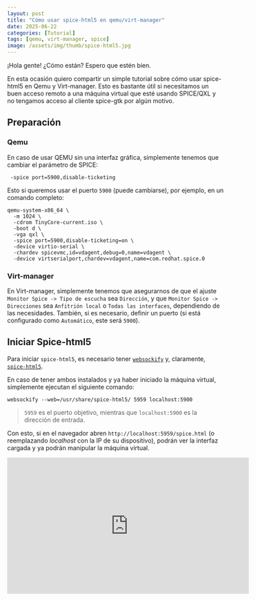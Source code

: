 ```yaml
---
layout: post
title: "Cómo usar spice-html5 en qemu/virt-manager"
date: 2025-06-22
categories: [Tutorial]
tags: [qemu, virt-manager, spice]
image: /assets/img/thumb/spice-html5.jpg
---
```


¡Hola gente! ¿Cómo están? Espero que estén bien.

En esta ocasión quiero compartir un simple tutorial sobre cómo usar spice-html5 en Qemu y Virt-manager. Esto es bastante útil si necesitamos un buen acceso remoto a una máquina virtual que esté usando SPICE/QXL y no tengamos acceso al cliente spice-gtk por algún motivo.

## Preparación

### Qemu

En caso de usar QEMU sin una interfaz gráfica, simplemente tenemos que cambiar el parámetro de SPICE:

```
 -spice port=5900,disable-ticketing
```

Esto si queremos usar el puerto `5900` (puede cambiarse), por ejemplo, en un comando completo:

```
qemu-system-x86_64 \
  -m 1024 \
  -cdrom TinyCore-current.iso \
  -boot d \
  -vga qxl \
  -spice port=5900,disable-ticketing=on \
  -device virtio-serial \
  -chardev spicevmc,id=vdagent,debug=0,name=vdagent \
  -device virtserialport,chardev=vdagent,name=com.redhat.spice.0
```

### Virt-manager

En Virt-manager, simplemente tenemos que asegurarnos de que el ajuste `Monitor Spice -> Tipo de escucha` sea `Dirección`, y que `Monitor Spice -> Direcciones` sea `Anfitrión local` o `Todas las interfaces`, dependiendo de las necesidades. También, si es necesario, definir un puerto (si está configurado como `Automático`, este será `5900`).

## Iniciar Spice-html5

Para iniciar `spice-html5`, es necesario tener [`websockify`](https://github.com/novnc/websockify) y, claramente, [`spice-html5`](https://www.spice-space.org/spice-html5.html).

En caso de tener ambos instalados y ya haber iniciado la máquina virtual, simplemente ejecutan el siguiente comando:

```
websockify --web=/usr/share/spice-html5/ 5959 localhost:5900
```

> `5959` es el puerto objetivo, mientras que `localhost:5900` es la dirección de entrada.

Con esto, si en el navegador abren `http://localhost:5959/spice.html` (o reemplazando *localhost* con la IP de su dispositivo), podrán ver la interfaz cargada y ya podrán manipular la máquina virtual.

<iframe width="560" height="315" class="ytvideo" src="https://www.youtube-nocookie.com/embed/RcDvZ88ewLQ?si=s6KBDVWeLFTrfTvW" title="YouTube video player" frameborder="0" allow="accelerometer; autoplay; clipboard-write; encrypted-media; gyroscope; picture-in-picture; web-share" referrerpolicy="strict-origin-when-cross-origin" allowfullscreen></iframe>